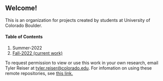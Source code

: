 ## Welcome! 
This is an organization for projects created by students at University of Colorado Boulder.

#### Table of Contents
1. Summer-2022 
2. [Fall-2022 (current work)]()

To request permission to view or use this work in your own research, email Tyler Reiser at tyler.reiser@colorado.edu. For infomation on using these remote repositories, see [this link.]()